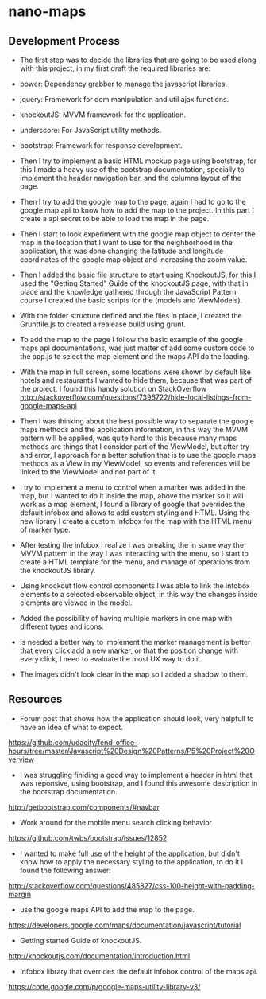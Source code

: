 # nano-maps

Development Process 
-------------------


- The first step was to decide the libraries that are going to be used along with this project, in my first draft the required libraries are:
 - bower: Dependency grabber to manage the javascript libraries.
 - jquery: Framework for dom manipulation and util ajax functions.
 - knockoutJS: MVVM framework for the application.
 - underscore: For JavaScript utility methods.
 - bootstrap: Framework for response development.

- Then I try to implement a basic HTML mockup page using bootstrap, for this I made a heavy use of the bootstrap documentation, specially to implement the header navigation bar, and the columns layout of the page.

- Then I try to add the google map to the page, again I had to go to the google map api to know how to add the map to the project. In this part I create a api secret to be able to load the map in the page.

- Then I start to look experiment with the google map object to center the map in the location that I want to use for the neighborhood in the application, this was done changing the latitude and longitude coordinates of the google map object and increasing the zoom value.

- Then I added the basic file structure to start using KnockoutJS, for this I used the "Getting Started" Guide of the knockoutJS page, with that in place and the knowledge gathered through the JavaScript Pattern course I created the basic scripts for the (models and ViewModels).

- With the folder structure defined and the files in place, I created the Gruntfile.js to created a realease build using grunt.

- To add the map to the page I follow the basic example of the google maps api documentations, was just matter of add some custom code to the app.js to select the map element and the maps API do the loading.

- With the map in full screen, some locations were shown by default like hotels and restaurants I wanted to hide them, because that was part of the project, I found this handy solution on StackOverflow
http://stackoverflow.com/questions/7396722/hide-local-listings-from-google-maps-api

- Then I was thinking about the best possible way to separate the google maps methods and the application information, in this way the MVVM pattern will be applied, was quite hard to this because many maps methods are things that I consider part of the ViewModel, but after try and error, I approach for a better solution that is to use the google maps methods as a View in my ViewModel, so events and references will be linked to the ViewModel and not part of it.

- I try to implement a menu to control when a marker was added in the map, but I wanted to do it inside the map, above the marker so it will work as a map element, I found a library of google that overrides the default infobox and allows to add custom styling and HTML. Using the new library I create a custom Infobox for the map with the HTML menu of marker type.

- After testing the infobox I realize i was breaking the in some way the MVVM pattern in the way I was interacting with the menu, so I start to create a HTML template for the menu, and manage of operations from the knockoutJS library.

- Using knockout flow control components I was able to link the infobox elements to a selected observable object, in this way the changes inside elements are viewed in the model.

- Added the possibility of having multiple markers in one map with different types and icons.

- Is needed a better way to implement the marker management is better that every click add a new marker, or that the position change with every click, I need to evaluate the most UX way to do it.

- The images didn't look clear in the map so I added a shadow to them.


Resources
---------

- Forum post that shows how the application should look, very helpfull to have an idea of what to expect.

https://github.com/udacity/fend-office-hours/tree/master/Javascript%20Design%20Patterns/P5%20Project%20Overview

- I was struggling finiding a good way to implement a header in html that was reponsive, using bootstrap, and I found this awesome description in the bootstrap documentation. 

http://getbootstrap.com/components/#navbar

-  Work around for the mobile menu search clicking behavior

https://github.com/twbs/bootstrap/issues/12852

-  I wanted to make full use of the height of the application, but didn't know how to apply the necessary styling to the application, to do it I found the following answer:

http://stackoverflow.com/questions/485827/css-100-height-with-padding-margin

- use the google maps API to add the map to the page.

https://developers.google.com/maps/documentation/javascript/tutorial

- Getting started Guide of knockoutJS.

http://knockoutjs.com/documentation/introduction.html

- Infobox library that overrides the default infobox control of the maps api.

https://code.google.com/p/google-maps-utility-library-v3/
